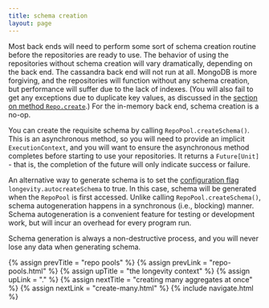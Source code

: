 ```yaml
---
title: schema creation
layout: page
---
```


Most back ends will need to perform some sort of schema creation
routine before the repositories are ready to use. The behavior of
using the repositories without schema creation will vary dramatically,
depending on the back end. The cassandra back end will not run at
all. MongoDB is more forgiving, and the repositories will function
without any schema creation, but performance will suffer due to the
lack of indexes. (You will also fail to get any exceptions due to
duplicate key values, as discussed in the [section on method
`Repo.create`](../repo/create.html).) For the in-memory back end,
schema creation is a no-op.

You can create the requisite schema by calling
`RepoPool.createSchema()`. This is an asynchronous method, so you will
need to provide an implicit `ExecutionContext`, and you will want to
ensure the asynchronous method completes before starting to use your
repositories. It returns a `Future[Unit]` - that is, the completion of
the future will only indicate success or failure.

An alternative way to generate schema is to set the [configuration
flag](config.html) `longevity.autocreateSchema` to true. In this
case, schema will be generated when the `RepoPool` is first
accessed. Unlike calling `RepoPool.createSchema()`, schema
autogeneration happens in a synchronous (i.e., blocking)
manner. Schema autogeneration is a convenient feature for testing or
development work, but will incur an overhead for every program run.

Schema generation is always a non-destructive process, and you will
never lose any data when generating schema.

{% assign prevTitle = "repo pools" %}
{% assign prevLink  = "repo-pools.html" %}
{% assign upTitle   = "the longevity context" %}
{% assign upLink    = "." %}
{% assign nextTitle = "creating many aggregates at once" %}
{% assign nextLink  = "create-many.html" %}
{% include navigate.html %}
